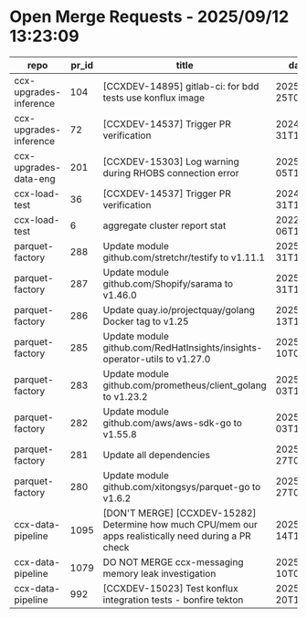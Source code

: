 # Open Merge Requests - 2025/09/12 13:23:09
| repo                   | pr_id | title                                                                                                 | date_created             | url                                                                           | author                                          | ci_status |
| ---------------------- | ----- | ----------------------------------------------------------------------------------------------------- | ------------------------ | ----------------------------------------------------------------------------- | ----------------------------------------------- | --------- |
| ccx-upgrades-inference | 104   | [CCXDEV-14895] gitlab-ci: for bdd tests use konflux image                                             | 2025-02-25T09:13:39.125Z | https://gitlab.cee.redhat.com/ccx/ccx-upgrades-inference/-/merge_requests/104 | mzibrick                                        | ok        |
| ccx-upgrades-inference | 72    | [CCXDEV-14537] Trigger PR verification                                                                | 2024-10-31T14:35:00.58Z  | https://gitlab.cee.redhat.com/ccx/ccx-upgrades-inference/-/merge_requests/72  | mzibrick                                        | ok        |
| ccx-upgrades-data-eng  | 201   | [CCXDEV-15303] Log warning during RHOBS connection error                                              | 2025-09-05T13:02:11.556Z | https://gitlab.cee.redhat.com/ccx/ccx-upgrades-data-eng/-/merge_requests/201  | jipapous                                        | fail      |
| ccx-load-test          | 36    | [CCXDEV-14537] Trigger PR verification                                                                | 2024-10-31T14:33:43.856Z | https://gitlab.cee.redhat.com/ccx/ccx-load-test/-/merge_requests/36           | mzibrick                                        | ok        |
| ccx-load-test          | 6     | aggregate cluster report stat                                                                         | 2022-06-06T16:38:46.366Z | https://gitlab.cee.redhat.com/ccx/ccx-load-test/-/merge_requests/6            | dpensier                                        | unknown   |
| parquet-factory        | 288   | Update module github.com/stretchr/testify to v1.11.1                                                  | 2025-08-31T16:21:36.826Z | https://gitlab.cee.redhat.com/ccx/parquet-factory/-/merge_requests/288        | group_7843_bot_a9ccf2da3fc11b4f888fe6cbaea7c2ee | ok        |
| parquet-factory        | 287   | Update module github.com/Shopify/sarama to v1.46.0                                                    | 2025-08-31T16:13:03.027Z | https://gitlab.cee.redhat.com/ccx/parquet-factory/-/merge_requests/287        | group_7843_bot_a9ccf2da3fc11b4f888fe6cbaea7c2ee | fail      |
| parquet-factory        | 286   | Update quay.io/projectquay/golang Docker tag to v1.25                                                 | 2025-08-13T12:06:23.474Z | https://gitlab.cee.redhat.com/ccx/parquet-factory/-/merge_requests/286        | group_7843_bot_a9ccf2da3fc11b4f888fe6cbaea7c2ee | fail      |
| parquet-factory        | 285   | Update module github.com/RedHatInsights/insights-operator-utils to v1.27.0                            | 2025-08-10T08:13:06.852Z | https://gitlab.cee.redhat.com/ccx/parquet-factory/-/merge_requests/285        | group_7843_bot_a9ccf2da3fc11b4f888fe6cbaea7c2ee | fail      |
| parquet-factory        | 283   | Update module github.com/prometheus/client_golang to v1.23.2                                          | 2025-08-03T10:05:23.246Z | https://gitlab.cee.redhat.com/ccx/parquet-factory/-/merge_requests/283        | group_7843_bot_a9ccf2da3fc11b4f888fe6cbaea7c2ee | ok        |
| parquet-factory        | 282   | Update module github.com/aws/aws-sdk-go to v1.55.8                                                    | 2025-08-03T10:05:03.667Z | https://gitlab.cee.redhat.com/ccx/parquet-factory/-/merge_requests/282        | group_7843_bot_a9ccf2da3fc11b4f888fe6cbaea7c2ee | fail      |
| parquet-factory        | 281   | Update all dependencies                                                                               | 2025-07-27T06:08:52.417Z | https://gitlab.cee.redhat.com/ccx/parquet-factory/-/merge_requests/281        | group_7843_bot_a9ccf2da3fc11b4f888fe6cbaea7c2ee | ok        |
| parquet-factory        | 280   | Update module github.com/xitongsys/parquet-go to v1.6.2                                               | 2025-07-27T06:04:07.427Z | https://gitlab.cee.redhat.com/ccx/parquet-factory/-/merge_requests/280        | group_7843_bot_a9ccf2da3fc11b4f888fe6cbaea7c2ee | fail      |
| ccx-data-pipeline      | 1095  | [DON'T MERGE] [CCXDEV-15282] Determine how much CPU/mem our apps realistically need during a PR check | 2025-08-14T11:11:05.418Z | https://gitlab.cee.redhat.com/ccx/ccx-data-pipeline/-/merge_requests/1095     | jdiazsua                                        | fail      |
| ccx-data-pipeline      | 1079  | DO NOT MERGE ccx-messaging memory leak investigation                                                  | 2025-07-10T09:11:26.117Z | https://gitlab.cee.redhat.com/ccx/ccx-data-pipeline/-/merge_requests/1079     | jdrobena                                        | fail      |
| ccx-data-pipeline      | 992   | [CCXDEV-15023] Test konflux integration tests - bonfire tekton                                        | 2025-03-20T11:18:54.086Z | https://gitlab.cee.redhat.com/ccx/ccx-data-pipeline/-/merge_requests/992      | mzibrick                                        | fail      |
